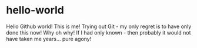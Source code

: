 # hello-world
Hello Github world!
This is me! Trying out Git - my only regret is to have only done this now! Why oh why!
If I had only known - then probably it would not have taken me years... pure agony!
